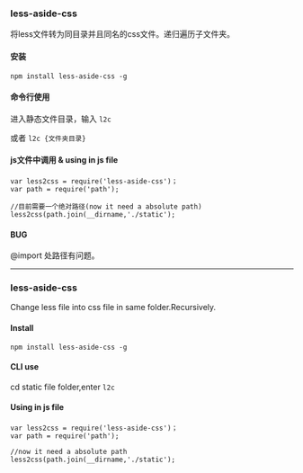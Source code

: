 ### less-aside-css

 将less文件转为同目录并且同名的css文件。递归遍历子文件夹。
 

#### 安装 
 
 `npm install less-aside-css -g`
 
#### 命令行使用 
 
 进入静态文件目录，输入 `l2c`
 
 或者 `l2c {文件夹目录}`

 
#### js文件中调用 & using in js file
 
    var less2css = require('less-aside-css')；
    var path = require('path');
   
    //目前需要一个绝对路径(now it need a absolute path)
    less2css(path.join(__dirname,'./static');
   

#### BUG

@import 处路径有问题。

----

### less-aside-css

 Change less file into css file in same folder.Recursively.
 
 #### Install
 
 `npm install less-aside-css -g`
 
 #### CLI use
 
 cd static file folder,enter `l2c`
 
 #### Using in js file
 
    var less2css = require('less-aside-css')；
    var path = require('path');
   
    //now it need a absolute path
    less2css(path.join(__dirname,'./static');
